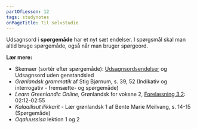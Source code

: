 ```yaml
---
partOfLesson: 12
tags: studynotes
onPageTitle: Til selvstudie
---
```


Udsagnsord i **spørgemåde** har et nyt sæt endelser. I spørgsmål skal man altid bruge spørgemåde, også når man bruger spørgeord.

**Lær mere:**
- Skemaer (sortér efter spørgemåde): [Udsagnsordsendelser](/mere/udsagnsordsendelser) og Udsagnsord uden genstandsled
- *Grønlandsk grammatik* af Stig Bjørnum, s. 39, 52 (Indikativ og interrogativ - fremsætte- og spørgemåde)
- *Learn Greenlandic Online,* Grønlandsk for voksne 2, [Forelæsning 3.2](https://learngreenlandic.com/online/lg2/3.2/): 02:12-02:55
- *Kalaallisut ilikkarit* - Lær grønlandsk 1 af Bente Marie Meilvang, s. 14-15 (Spørgemåde)
- *Oqaluussisa* lektion 1 og 2